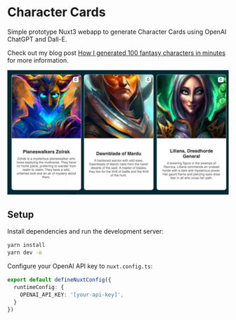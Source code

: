 # Character Cards

Simple prototype Nuxt3 webapp to generate Character Cards using OpenAI ChatGPT and Dall-E.

Check out my blog post [How I generated 100 fantasy characters in minutes](https://medium.com/@ville.alatalo/how-i-generated-100-fantasy-characters-in-minutes-a5b7e6690193) for more information.

![Character Card](https://github.com/alatalo/ai-charcard/blob/main/docs/charcards.jpg?raw=true)

## Setup

Install dependencies and run the development server:

```bash
yarn install
yarn dev -o
```

Configure your OpenAI API key to `nuxt.config.ts`:

```typescript
export default defineNuxtConfig({
  runtimeConfig: {
    OPENAI_API_KEY: '[your-api-key]',
  }
})
```

